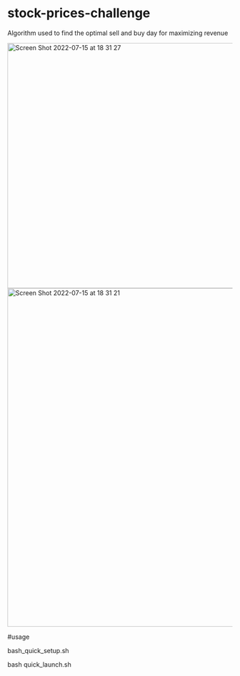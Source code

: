 # stock-prices-challenge
Algorithm used to find the optimal sell and buy day for maximizing revenue

<img width="549" alt="Screen Shot 2022-07-15 at 18 31 27" src="https://user-images.githubusercontent.com/34143034/179324819-834e1a01-316f-4ca2-aa73-cb5ef64bdbde.png">
<img width="758" alt="Screen Shot 2022-07-15 at 18 31 21" src="https://user-images.githubusercontent.com/34143034/179324822-2a2fccb1-d123-4d92-ab2b-1729b4935b46.png">


#usage

bash_quick_setup.sh


bash quick_launch.sh


